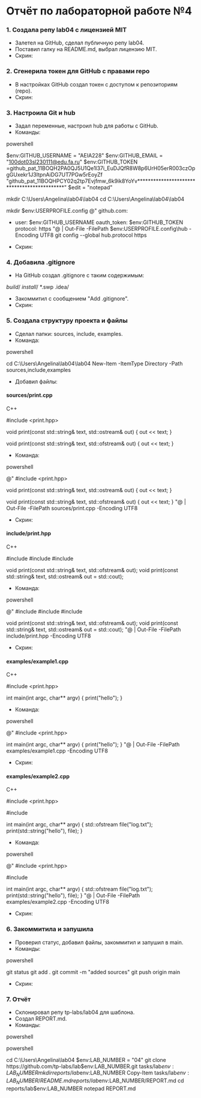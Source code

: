 # Отчёт по лабораторной работе №4


### 1. Создала репу lab04 с лицензией MIT

- Залетел на GitHub, сделал публичную репу lab04.
- Поставил галку на README.md, выбрал лицензию MIT.
- Скрин:


### 2. Сгенерила токен для GitHub с правами repo

- В настройках GitHub создал токен с доступом к репозиториям (repo).
- Скрин:


### 3. Настроила Git и hub

- Задал переменные, настроил hub для работы с GitHub.
- Команды:

powershell

$env:GITHUB_USERNAME = "AEIA228"
$env:GITHUB_EMAIL = "100dot03sl230111@edu.fa.ru"
$env:GITHUB_TOKEN =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 "github_pat_11BOQHPCY02q2tp7Evjfmw_6k9ik8YoYv********************************************"
$edit = "notepad"

mkdir C:\Users\Angelina\lab04\lab04
cd C:\Users\Angelina\lab04\lab04

mkdir $env:USERPROFILE\.config
@"
github.com:
- user: $env:GITHUB_USERNAME
  oauth_token: $env:GITHUB_TOKEN
  protocol: https
"@ | Out-File -FilePath $env:USERPROFILE\.config\hub -Encoding UTF8
git config --global hub.protocol https

- Скрин:


### 4. Добавила .gitignore

- На GitHub создал .gitignore с таким содержимым:

*build*/
*install*/
*.swp
.idea/

- Закоммитил с сообщением "Add .gitignore".
- Скрин:


### 5. Создала структуру проекта и файлы

- Сделал папки: sources, include, examples.
- Команда:

powershell

cd C:\Users\Angelina\lab04\lab04
New-Item -ItemType Directory -Path sources,include,examples


- Добавил файлы:

#### sources/print.cpp

C++

#include <print.hpp>

void print(const std::string& text, std::ostream& out)
{
  out << text;
}

void print(const std::string& text, std::ofstream& out)
{
  out << text;
}

- Команда:

powershell

@"
#include <print.hpp>

void print(const std::string& text, std::ostream& out)
{
  out << text;
}

void print(const std::string& text, std::ofstream& out)
{
  out << text;
}
"@ | Out-File -FilePath sources/print.cpp -Encoding UTF8

- Скрин:


#### include/print.hpp

C++

#include <fstream>
#include <iostream>
#include <string>

void print(const std::string& text, std::ofstream& out);
void print(const std::string& text, std::ostream& out = std::cout);

- Команда:

powershell

@"
#include <fstream>
#include <iostream>
#include <string>

void print(const std::string& text, std::ofstream& out);
void print(const std::string& text, std::ostream& out = std::cout);
"@ | Out-File -FilePath include/print.hpp -Encoding UTF8

- Скрин:


#### examples/example1.cpp

C++

#include <print.hpp>

int main(int argc, char** argv)
{
  print("hello");
}

- Команда:

powershell

@"
#include <print.hpp>

int main(int argc, char** argv)
{
  print("hello");
}
"@ | Out-File -FilePath examples/example1.cpp -Encoding UTF8

- Скрин:


#### examples/example2.cpp

C++

#include <print.hpp>

#include <fstream>

int main(int argc, char** argv)
{
  std::ofstream file("log.txt");
  print(std::string("hello"), file);
}

- Команда:

powershell

@"
#include <print.hpp>

#include <fstream>

int main(int argc, char** argv)
{
  std::ofstream file("log.txt");
  print(std::string("hello"), file);
}
"@ | Out-File -FilePath examples/example2.cpp -Encoding UTF8

- Скрин:


### 6. Закоммитила и запушила

- Проверил статус, добавил файлы, закоммитил и запушил в main.
- Команды:

powershell

git status
git add .
git commit -m "added sources"
git push origin main

- Скрин:


### 7. Отчёт

- Склонировал репу tp-labs/lab04 для шаблона.
- Создал REPORT.md.
- Команды:

powershell

powershell

cd C:\Users\Angelina\lab04
$env:LAB_NUMBER = "04"
git clone https://github.com/tp-labs/lab$env:LAB_NUMBER.git tasks/lab$env:LAB_NUMBER
mkdir reports/lab$env:LAB_NUMBER
Copy-Item tasks/lab$env:LAB_NUMBER/README.md reports/lab$env:LAB_NUMBER/REPORT.md
cd reports/lab$env:LAB_NUMBER
notepad REPORT.md
